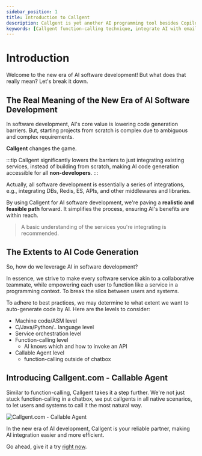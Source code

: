 ```yaml
---
sidebar_position: 1
title: Introduction to Callgent
description: Callgent is yet another AI programming tool besides Copilot, UI generator, and bug fixer, etc.
keywords: [Callgent function-calling technique, integrate AI with email and Slack, Callgent vs Zapier functionality,  Callgent for no-code automation, progressive function calling in AI, Callgent API integration examples, Callgent user-system orchestration, copilot, code generator, v0.dev, SWE-bench, iPaaS]
---
```


# Introduction

Welcome to the new era of AI software development! But what does that really mean? Let's break it down.

## The Real Meaning of the New Era of AI Software Development

In software development, AI's core value is lowering code generation barriers. But, starting projects from scratch is complex due to ambiguous and complex requirements.

**Callgent** changes the game.

:::tip
Callgent significantly lowers the barriers to just integrating existing services, instead of building from scratch, making AI code generation accessible for all **non-developers**.
:::

Actually, all software development is essentially a series of integrations, e.g., integrating DBs, Redis, ES, APIs, and other middlewares and libraries.

By using Callgent for AI software development, we're paving a **realistic and feasible path** forward. It simplifies the process, ensuring AI's benefits are within reach.

> A basic understanding of the services you're integrating is recommended.

## The Extents to AI Code Generation

So, how do we leverage AI in software development?

In essence, we strive to make every software service akin to a collaborative teammate, while empowering each user to function like a service in a programming context. To break the silos between users and systems.

To adhere to best practices, we may determine to what extent we want to auto-generate code by AI. Here are the levels to consider:

- Machine code/ASM level
- C/Java/Python/.. language level
- Service orchestration level
- Function-calling level
  - AI knows which and how to invoke an API
- Callable Agent level
  - function-calling outside of chatbox

## Introducing Callgent.com - Callable Agent

Similar to function-calling, Callgent takes it a step further. We're not just stuck function-calling in a chatbox, we put callgents in all native scenarios, to let users and systems to call it the most natural way.

![Callgent.com - Callable Agent](https://docs.callgent.com/assets/images/callgent-architecture-a9ae93e8d6935d208536e2eb56a2a023.png)

In the new era of AI development, Callgent is your reliable partner, making AI integration easier and more efficient.

Go ahead, give it a try [right now](./quick-start/register-an-account).
